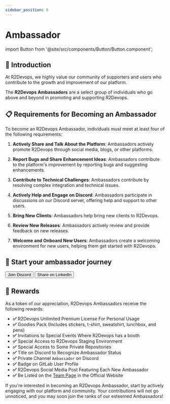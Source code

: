 ```yaml
---
sidebar_position: 6
---
```


# Ambassador

import Button from '@site/src/components/Button/Button.component';

## 📜 Introduction

At R2Devops, we highly value our community of supporters and users who contribute to the growth and improvement of our platform.

The **R2Devops Ambassadors** are a select group of individuals who go above and beyond in promoting and supporting R2Devops.

## 📋 Requirements for Becoming an Ambassador

To become an R2Devops Ambassador, individuals must meet at least four of the following requirements:

1. **Actively Share and Talk About the Platform**: Ambassadors actively promote R2Devops through social media, blogs, or other platforms.

2. **Report Bugs and Share Enhancement Ideas**: Ambassadors contribute to the platform's improvement by reporting bugs and suggesting enhancements.

3. **Contribute to Technical Challenges**: Ambassadors contribute by resolving complex integration and technical issues.

4. **Actively Help and Engage on Discord**: Ambassadors participate in discussions on our Discord server, offering help and support to other users.

5. **Bring New Clients**: Ambassadors help bring new clients to R2Devops.

6. **Review New Releases**: Ambassadors actively review and provide feedback on new releases.

7. **Welcome and Onboard New Users**: Ambassadors create a welcoming environment for new users, helping them get started with R2Devops.

## 🚀 Start your ambassador journey

<section className="button-container">
    <Button href="https://discord.r2devops.io/?utm_medium=website&utm_source=r2devopsdocumentation&utm_campaign=ambassador">
        <span><FAIcon icon="fa-brands fa-discord" size="sm" /> Join Discord</span>
    </Button>
    <Button href="https://www.linkedin.com/sharing/share-offsite/?url=https://r2devops.io/">
        <span><FAIcon icon="fa-brands fa-linkedin" size="sm" /> Share on LinkedIn</span>
    </Button>
</section>

## 🎁 Rewards

As a token of our appreciation, R2Devops Ambassadors receive the following rewards:

- **✅** R2Devops Unlimited Premium License For Personal Usage
- **✅** Goodies Pack (Includes stickers, t-shirt, sweatshirt, lunchbox, and pens)
- **✅** Invitations to Special Events Where R2Devops has a booth
- **✅** Special Access to R2Devops Staging Environment
- **✅** Special Access to Some Private Repositories
- **✅** Title on Discord to Recognize Ambassador Status
- **✅** Private Channel `Ambassador` on Discord
- **✅** Badge on GitLab User Profile
- **✅** R2Devops Social Media Post Featuring Each New Ambassador
- **✅** Be Listed on the [Team Page](https://r2devops.io/team#ambassadors) in the Official Website

If you're interested in becoming an R2Devops Ambassador, start by actively engaging with our platform and community. Your contributions will not go unnoticed, and you may soon join the ranks of our esteemed Ambassadors!
